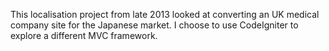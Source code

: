 This localisation project from late 2013 looked at converting an UK medical company site for the Japanese market. I choose to use CodeIgniter to explore a different MVC framework.